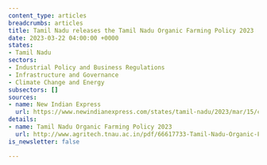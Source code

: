 ```yaml
---
content_type: articles
breadcrumbs: articles
title: Tamil Nadu releases the Tamil Nadu Organic Farming Policy 2023
date: 2023-03-22 04:00:00 +0000
states:
- Tamil Nadu
sectors:
- Industrial Policy and Business Regulations
- Infrastructure and Governance
- Climate Change and Energy
subsectors: []
sources:
- name: New Indian Express
  url: https://www.newindianexpress.com/states/tamil-nadu/2023/mar/15/cm-stalin-unveils-policy-to-boost-organic-farming-in-tamil-nadu-2556186.html
details:
- name: Tamil Nadu Organic Farming Policy 2023
  url: http://www.agritech.tnau.ac.in/pdf/66617733-Tamil-Nadu-Organic-Farming-Policy-2023_230315_093042.pdf
is_newsletter: false

---
```

